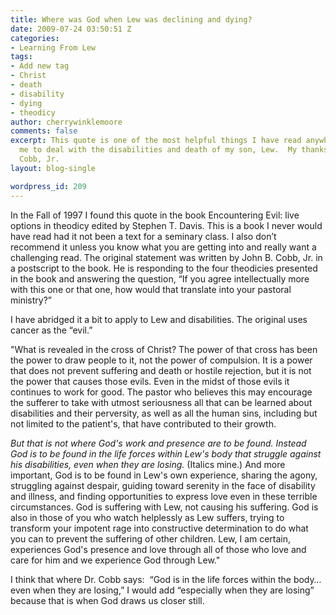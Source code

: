 ```yaml
---
title: Where was God when Lew was declining and dying?
date: 2009-07-24 03:50:51 Z
categories:
- Learning From Lew
tags:
- Add new tag
- Christ
- death
- disability
- dying
- theodicy
author: cherrywinklemoore
comments: false
excerpt: This quote is one of the most helpful things I have read anywhere in helping
  me to deal with the disabilities and death of my son, Lew.  My thanks to John B.
  Cobb, Jr.
layout: blog-single

wordpress_id: 209
---
```


In the Fall of 1997 I found this quote in the book Encountering Evil: live options in theodicy edited by Stephen T. Davis. This is a book I never would have read had it not been a text for a seminary class. I also don’t recommend it unless you know what you are getting into and really want a challenging read. The original statement was written by John B. Cobb, Jr. in a postscript to the book. He is responding to the four theodicies presented in the book and answering the question, “If you agree intellectually more with this one or that one, how would that translate into your pastoral ministry?”

I have abridged it a bit to apply to Lew and disabilities. The original uses cancer as the “evil.”

"What is revealed in the cross of Christ? The power of that cross has been the power to draw people to it, not the power of compulsion. It is a power that does not prevent suffering and death or hostile rejection, but it is not the power that causes those evils. Even in the midst of those evils it continues to work for good. The pastor who believes this may encourage the sufferer to take with utmost seriousness all that can be learned about disabilities and their perversity, as well as all the human sins, including but not limited to the patient's, that have contributed to their growth.

_But that is not where God's work and presence are to be found. Instead God is to be found in the life forces within Lew's body that struggle against his disabilities, even when they are losing._ (Italics mine.) And more important, God is to be found in Lew's own experience, sharing the agony, struggling against despair, guiding toward serenity in the face of disability and illness, and finding opportunities to express love even in these terrible circumstances. God is suffering with Lew, not causing his suffering. God is also in those of you who watch helplessly as Lew suffers, trying to transform your impotent rage into constructive determination to do what you can to prevent the suffering of other children. Lew, I am certain, experiences God's presence and love through all of those who love and care for him and we experience God through Lew."

I think that where Dr. Cobb says:  “God is in the life forces within the body…even when they are losing,” I would add “especially when they are losing” because that is when God draws us closer still.
